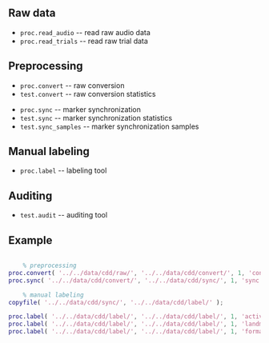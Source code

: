 Raw data
--------

- `proc.read_audio` -- read raw audio data
- `proc.read_trials` -- read raw trial data

Preprocessing
-------------

- `proc.convert` -- raw conversion
- `test.convert` -- raw conversion statistics

<!-- -->

- `proc.sync` -- marker synchronization
- `test.sync` -- marker synchronization statistics
- `test.sync_samples` -- marker synchronization samples

Manual labeling
---------------

- `proc.label` -- labeling tool

Auditing
--------

- `test.audit` -- auditing tool

Example
-------

```matlab

	% preprocessing
proc.convert( '../../data/cdd/raw/', '../../data/cdd/convert/', 1, 'convert.log' );
proc.sync( '../../data/cdd/convert/', '../../data/cdd/sync/', 1, 'sync.log' );

	% manual labeling
copyfile( '../../data/cdd/sync/', '../../data/cdd/label/' );

proc.label( '../../data/cdd/label/', '../../data/cdd/label/', 1, 'activity', 'label.log' );
proc.label( '../../data/cdd/label/', '../../data/cdd/label/', 1, 'landmarks', 'label.log' );
proc.label( '../../data/cdd/label/', '../../data/cdd/label/', 1, 'formants', 'label.log' );

```

